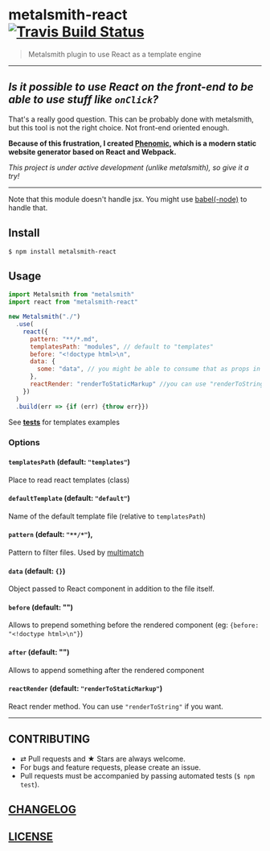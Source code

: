 # metalsmith-react [![Travis Build Status](https://travis-ci.org/MoOx/metalsmith-react.svg)](https://travis-ci.org/MoOx/metalsmith-react)

> Metalsmith plugin to use React as a template engine

---

## _Is it possible to use React on the front-end to be able to use stuff like `onClick`?_

That's a really good question.
This can be probably done with metalsmith, but this tool is not the right choice.
Not front-end oriented enough.

**Because of this frustration, I created [Phenomic](https://phenomic.io/),
which is a modern static website generator based on React and Webpack.**

_This project is under active development (unlike metalsmith), so give it a try!_

---

Note that this module doesn't handle jsx.
You might use [babel(-node)](http://babeljs.io/) to handle that.

## Install

```console
$ npm install metalsmith-react
```

## Usage

```js
import Metalsmith from "metalsmith"
import react from "metalsmith-react"

new Metalsmith("./")
  .use(
    react({
      pattern: "**/*.md",
      templatesPath: "modules", // default to "templates"
      before: "<!doctype html>\n",
      data: {
        some: "data", // you might be able to consume that as props in the template
      },
      reactRender: "renderToStaticMarkup" //you can use "renderToString" if you want
    })
  )
  .build(err => {if (err) {throw err}})
```

See [__tests__](__tests__) for templates examples

### Options

#### `templatesPath` (default: `"templates"`)

Place to read react templates (class)

#### `defaultTemplate` (default: `"default"`)

Name of the default template file (relative to `templatesPath`)

#### `pattern` (default: `"**/*"`),

Pattern to filter files. Used by [multimatch](https://github.com/sindresorhus/multimatch)

#### `data` (default: `{}`)

Object passed to React component in addition to the file itself.

#### `before` (default: "")

Allows to prepend something before the rendered component (eg: `{before: "<!doctype html>\n"}`)

#### `after` (default: "")

Allows to append something after the rendered component

#### `reactRender` (default: `"renderToStaticMarkup"`)

React render method. You can use `"renderToString"` if you want.

---

## CONTRIBUTING

* ⇄ Pull requests and ★ Stars are always welcome.
* For bugs and feature requests, please create an issue.
* Pull requests must be accompanied by passing automated tests (`$ npm test`).

## [CHANGELOG](CHANGELOG.md)

## [LICENSE](LICENSE)
